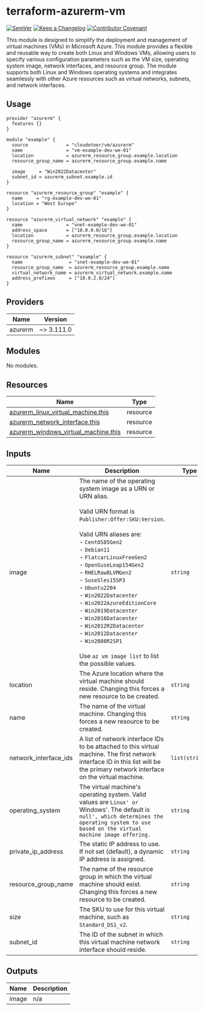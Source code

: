 # terraform-azurerm-vm

[![SemVer](https://img.shields.io/badge/SemVer-2.0.0-blue.svg)](CHANGELOG.md)
[![Keep a Changelog](https://img.shields.io/badge/changelog-Keep%20a%20Changelog%20v1.0.0-%23E05735)](CHANGELOG.md)
[![Contributor Covenant](https://img.shields.io/badge/Contributor%20Covenant-2.1-4baaaa.svg)](.github/CONTRIBUTION.md)

This module is designed to simplify the deployment and management of virtual machines (VMs) in Microsoft Azure. This module provides a flexible and reusable way to create both Linux and Windows VMs, allowing users to specify various configuration parameters such as the VM size, operating system image, network interfaces, and resource group. The module supports both Linux and Windows operating systems and integrates seamlessly with other Azure resources such as virtual networks, subnets, and network interfaces.

<!-- BEGIN_TF_DOCS -->
## Usage

```hcl
provider "azurerm" {
  features {}
}

module "example" {
  source              = "cloudeteer/vm/azurerm"
  name                = "vm-example-dev-we-01"
  location            = azurerm_resource_group.example.location
  resource_group_name = azurerm_resource_group.example.name

  image     = "Win2022Datacenter"
  subnet_id = azurerm_subnet.example.id
}

resource "azurerm_resource_group" "example" {
  name     = "rg-example-dev-we-01"
  location = "West Europe"
}

resource "azurerm_virtual_network" "example" {
  name                = "vnet-example-dev-we-01"
  address_space       = ["10.0.0.0/16"]
  location            = azurerm_resource_group.example.location
  resource_group_name = azurerm_resource_group.example.name
}

resource "azurerm_subnet" "example" {
  name                 = "snet-example-dev-we-01"
  resource_group_name  = azurerm_resource_group.example.name
  virtual_network_name = azurerm_virtual_network.example.name
  address_prefixes     = ["10.0.2.0/24"]
}
```

## Providers

| Name | Version |
|------|---------|
| azurerm | ~> 3.111.0 |

## Modules

No modules.

## Resources

| Name | Type |
|------|------|
| [azurerm_linux_virtual_machine.this](https://registry.terraform.io/providers/hashicorp/azurerm/latest/docs/resources/linux_virtual_machine) | resource |
| [azurerm_network_interface.this](https://registry.terraform.io/providers/hashicorp/azurerm/latest/docs/resources/network_interface) | resource |
| [azurerm_windows_virtual_machine.this](https://registry.terraform.io/providers/hashicorp/azurerm/latest/docs/resources/windows_virtual_machine) | resource |

## Inputs

| Name | Description | Type | Default | Required |
|------|-------------|------|---------|:--------:|
| image | The name of the operating system image as a URN or URN alias.<br><br>Valid URN format is `Publisher:Offer:SKU:Version`.<br><br>Valid URN aliases are:<br>- `CentOS85Gen2`<br>- `Debian11`<br>- `FlatcarLinuxFreeGen2`<br>- `OpenSuseLeap154Gen2`<br>- `RHELRaw8LVMGen2`<br>- `SuseSles15SP3`<br>- `Ubuntu2204`<br>- `Win2022Datacenter`<br>- `Win2022AzureEditionCore`<br>- `Win2019Datacenter`<br>- `Win2016Datacenter`<br>- `Win2012R2Datacenter`<br>- `Win2012Datacenter`<br>- `Win2008R2SP1`<br><br>Use `az vm image list` to list the possible values. | `string` | n/a | yes |
| location | The Azure location where the virtual machine should reside. Changing this forces a new resource to be created. | `string` | n/a | yes |
| name | The name of the virtual machine. Changing this forces a new resource to be created. | `string` | n/a | yes |
| network\_interface\_ids | A list of network interface IDs to be attached to this virtual machine. The first network interface ID in this list will be the primary network interface on the virtual machine. | `list(string)` | `[]` | no |
| operating\_system | The virtual machine's operating system. Valid values are `Linux' or `Windows'. The default is `null', which determines the operating system to use based on the virtual machine image offering.` | `string` | `null` | no |
| private\_ip\_address | The static IP address to use. If not set (default), a dynamic IP address is assigned. | `string` | `null` | no |
| resource\_group\_name | The name of the resource group in which the virtual machine should exist. Changing this forces a new resource to be created. | `string` | n/a | yes |
| size | The SKU to use for this virtual machine, such as `Standard_DS1_v2`. | `string` | `"Standard_DS1_v2"` | no |
| subnet\_id | The ID of the subnet in which this virtual machine network interface should reside. | `string` | `null` | no |

## Outputs

| Name | Description |
|------|-------------|
| image | n/a |
<!-- END_TF_DOCS -->

